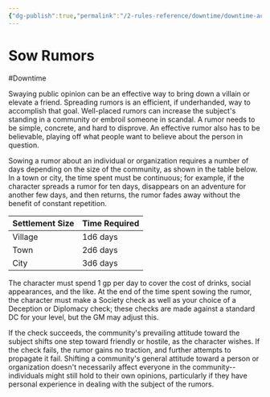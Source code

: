 ```yaml
---
{"dg-publish":true,"permalink":"/2-rules-reference/downtime/downtime-activities/strategize/sow-rumors/"}
---
```


# Sow Rumors
#Downtime 

Swaying public opinion can be an effective way to bring down a villain or elevate a friend. Spreading rumors is an efficient, if underhanded, way to accomplish that goal. Well-placed rumors can increase the subject's standing in a community or embroil someone in scandal. A rumor needs to be simple, concrete, and hard to disprove. An effective rumor also has to be believable, playing off what people want to believe about the person in question.

Sowing a rumor about an individual or organization requires a number of days depending on the size of the community, as shown in the table below. In a town or city, the time spent must be continuous; for example, if the character spreads a rumor for ten days, disappears on an adventure for another few days, and then returns, the rumor fades away without the benefit of constant repetition.

| Settlement Size | Time Required |
|-----------------|---------------|
| Village | 1d6 days |
| Town | 2d6 days |
| City | 3d6 days |{ #sowing-rumors}


The character must spend 1 gp per day to cover the cost of drinks, social appearances, and the like. At the end of the time spent sowing the rumor, the character must make a Society check as well as your choice of a Deception or Diplomacy check; these checks are made against a standard DC for your level, but the GM may adjust this. 

If the check succeeds, the community's prevailing attitude toward the subject shifts one step toward friendly or hostile, as the character wishes. If the check fails, the rumor gains no traction, and further attempts to propagate it fail. Shifting a community's general attitude toward a person or organization doesn't necessarily affect everyone in the community-- individuals might still hold to their own opinions, particularly if they have personal experience in dealing with the subject of the rumors.